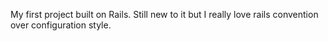 My first project built on Rails. Still new to it but I really love rails convention over configuration style.
